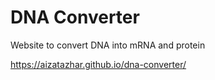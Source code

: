 # DNA Converter
Website to convert DNA into mRNA and protein

https://aizatazhar.github.io/dna-converter/
